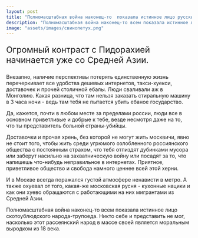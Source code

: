 ```yaml
---
layout: post
title: "Полномасштабная война наконец-то  показала истинное лицо русских"
description: "Полномасштабная война наконец-то всем показала истинное лицо русских"
image: "assets/images/свинопетух.png"
---
```

<p style="font-size: 23px;">Огромный контраст с Пидорахией начинается уже со Средней Азии.

Внезапно, наличие перспективы потерять единственную жизнь перечеркивает все удобства дешевых интернетов, такси-хуекси, доставочек и прочей столичной ебалы. Люди сваливали аж в Монголию. Какая разница, что там нельзя заказать стиральную машину в 3 часа ночи - ведь там тебя не пытается убить ебаное государство.

Да, кажется, почти в любом месте за пределами россии, люди все в основном приветливые и добрые к тебе, везде несмотря даже на то, что ты представитель больной страны-убийцы.

Доставочки и прочая хрень, без которой не могут жить москвичи, явно не стоит того, чтобы жить среди угрюмого озлобленного россиянского общества с постоянным страхом, что тебя отпиздят дубинками мусора или заберут насильно на захватническую войну или посадят за то, что напишешь что-нибудь неправильное в интернетах. Приятное, приветливое общество и свобода намного ценнее всей этой херни.

И в Москве всегда поражался густой атмосфере ненависти в метро. А также охуевал от того, какая-же московская русня - кухонные нацики и как они хуево обращаются с работающими на них мигрантами из Средней Азии.

Полномасштабная война наконец-то всем показала истинное лицо скотоублюдского народа-трупоеда. Никто себе и представить не мог, насколько этот рассеянский народ в массе своей является моральным выродком из 18 века.</p>

